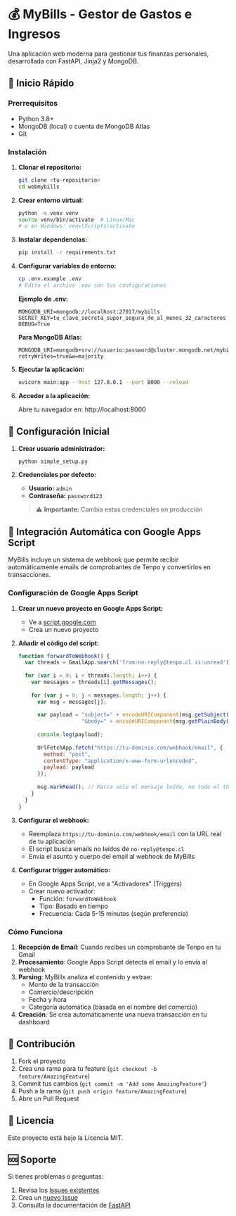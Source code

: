 # 💰 MyBills - Gestor de Gastos e Ingresos

Una aplicación web moderna para gestionar tus finanzas personales, desarrollada con FastAPI, Jinja2 y MongoDB.

## 🚀 Inicio Rápido

### Prerrequisitos

- Python 3.8+
- MongoDB (local) o cuenta de MongoDB Atlas
- Git

### Instalación

1. **Clonar el repositorio:**
   ```bash
   git clone <tu-repositorio>
   cd webmybills
   ```

2. **Crear entorno virtual:**
   ```bash
   python -m venv venv
   source venv/bin/activate  # Linux/Mac
   # o en Windows: venv\Scripts\activate
   ```

3. **Instalar dependencias:**
   ```bash
   pip install -r requirements.txt
   ```

4. **Configurar variables de entorno:**
   ```bash
   cp .env.example .env
   # Edita el archivo .env con tus configuraciones
   ```

   **Ejemplo de .env:**
   ```env
   MONGODB_URI=mongodb://localhost:27017/mybills
   SECRET_KEY=tu_clave_secreta_super_segura_de_al_menos_32_caracteres
   DEBUG=True
   ```

   **Para MongoDB Atlas:**
   ```env
   MONGODB_URI=mongodb+srv://usuario:password@cluster.mongodb.net/mybills?retryWrites=true&w=majority
   ```

5. **Ejecutar la aplicación:**
   ```bash
   uvicorn main:app --host 127.0.0.1 --port 8000 --reload
   ```

6. **Acceder a la aplicación:**
   
   Abre tu navegador en: http://localhost:8000

## 👤 Configuración Inicial

1. **Crear usuario administrador:**
   ```bash
   python simple_setup.py
   ```

2. **Credenciales por defecto:**
   - **Usuario:** `admin`
   - **Contraseña:** `password123`

   > ⚠️ **Importante:** Cambia estas credenciales en producción

## 🤖 Integración Automática con Google Apps Script

MyBills incluye un sistema de webhook que permite recibir automáticamente emails de comprobantes de Tenpo y convertirlos en transacciones.

### Configuración de Google Apps Script

1. **Crear un nuevo proyecto en Google Apps Script:**
   - Ve a [script.google.com](https://script.google.com)
   - Crea un nuevo proyecto

2. **Añadir el código del script:**
   ```javascript
   function forwardToWebhook() {
     var threads = GmailApp.search('from:no-reply@tenpo.cl is:unread');
     
     for (var i = 0; i < threads.length; i++) {
       var messages = threads[i].getMessages();
       
       for (var j = 0; j < messages.length; j++) {
         var msg = messages[j];
         
         var payload = "subject=" + encodeURIComponent(msg.getSubject()) + 
                       "&body=" + encodeURIComponent(msg.getPlainBody());
         
         console.log(payload);
         
         UrlFetchApp.fetch("https://tu-dominio.com/webhook/email", {
           method: "post",
           contentType: "application/x-www-form-urlencoded",
           payload: payload  
         });
         
         msg.markRead(); // Marca solo el mensaje leído, no todo el thread
       }
     }
   }
   ```

3. **Configurar el webhook:**
   - Reemplaza `https://tu-dominio.com/webhook/email` con la URL real de tu aplicación
   - El script busca emails no leídos de `no-reply@tenpo.cl`
   - Envía el asunto y cuerpo del email al webhook de MyBills

4. **Configurar trigger automático:**
   - En Google Apps Script, ve a "Activadores" (Triggers)
   - Crear nuevo activador:
     - Función: `forwardToWebhook`
     - Tipo: Basado en tiempo
     - Frecuencia: Cada 5-15 minutos (según preferencia)

### Cómo Funciona

1. **Recepción de Email**: Cuando recibes un comprobante de Tenpo en tu Gmail
2. **Procesamiento**: Google Apps Script detecta el email y lo envía al webhook
3. **Parsing**: MyBills analiza el contenido y extrae:
   - Monto de la transacción
   - Comercio/descripción
   - Fecha y hora
   - Categoría automática (basada en el nombre del comercio)
4. **Creación**: Se crea automáticamente una nueva transacción en tu dashboard

## 🤝 Contribución

1. Fork el proyecto
2. Crea una rama para tu feature (`git checkout -b feature/AmazingFeature`)
3. Commit tus cambios (`git commit -m 'Add some AmazingFeature'`)
4. Push a la rama (`git push origin feature/AmazingFeature`)
5. Abre un Pull Request

## 📝 Licencia

Este proyecto está bajo la Licencia MIT. 

## 🆘 Soporte

Si tienes problemas o preguntas:

1. Revisa los [Issues existentes](../../issues)
2. Crea un [nuevo Issue](../../issues/new)
3. Consulta la documentación de [FastAPI](https://fastapi.tiangolo.com/)

